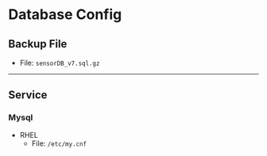 Database Config
===
## Backup File
- File: `sensorDB_v7.sql.gz`
---
## Service
### Mysql 
- RHEL
    - File: `/etc/my.cnf`

